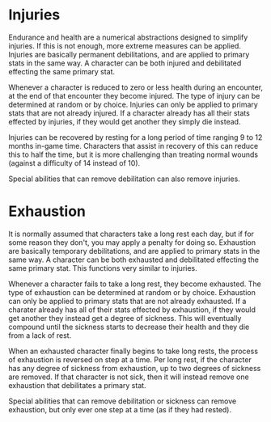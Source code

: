 # Injuries

Endurance and health are a numerical abstractions designed to simplify injuries. If this is not enough, more extreme measures can be applied. Injuries are basically permanent debilitations, and are applied to primary stats in the same way. A character can be both injured and debilitated effecting the same primary stat.

Whenever a character is reduced to zero or less health during an encounter, at the end of that encounter they become injured. The type of injury can be determined at random or by choice. Injuries can only be applied to primary stats that are not already injured. If a character already has all their stats effected by injuries, if they would get another they simply die instead.

Injuries can be recovered by resting for a long period of time ranging 9 to 12 months in-game time. Characters that assist in recovery of this can reduce this to half the time, but it is more challenging than treating normal wounds (against a difficulty of 14 instead of 10).

Special abilities that can remove debilitation can also remove injuries.

# Exhaustion

It is normally assumed that characters take a long rest each day, but if for some reason they don't, you may apply a penalty for doing so. Exhaustion are basically temporary debilitations, and are applied to primary stats in the same way. A character can be both exhausted and debilitated effecting the same primary stat. This functions very similar to injuries.

Whenever a character fails to take a long rest, they become exhausted. The type of exhaustion can be determined at random or by choice. Exhaustion can only be applied to primary stats that are not already exhausted. If a charater already has all of their stats effected by exhaustion, if they would get another they instead get a degree of sickness. This will eventually compound until the sickness starts to decrease their health and they die from a lack of rest.

When an exhausted character finally begins to take long rests, the process of exhaustion is reversed on step at a time. Per long rest, if the character has any degree of sickness from exhaustion, up to two degrees of sickness are removed. If that character is not sick, then it will instead remove one exhaustion that debilitates a primary stat.

Special abilities that can remove debilitation or sickness can remove exhaustion, but only ever one step at a time (as if they had rested).